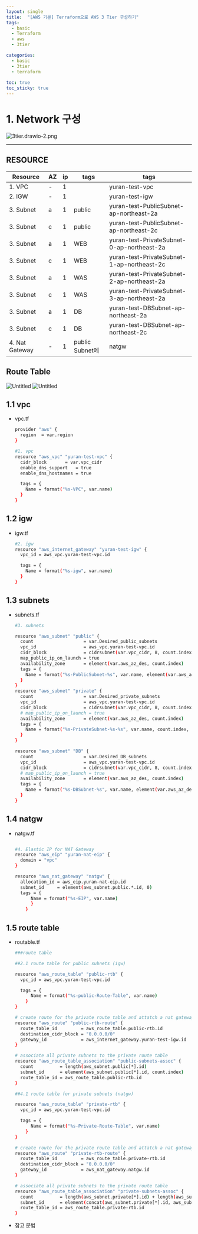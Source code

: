 ```yaml
---
layout: single
title:  "[AWS 기본] Terraform으로 AWS 3 Tier 구성하기"
tags:
  - basic
  - Terraform
  - aws
  - 3tier

categories:
  - basic
  - 3tier
  - terraform
    
toc: true
toc_sticky: true
---
```

# 1. Network 구성

![3tier.drawio-2.png](https://yuran777.github.io/assets/images/3tier.drawio-2.png)

---

## RESOURCE

| Resource | AZ | ip | tags  | tags |
| --- | --- | --- | --- | --- |
| 1. VPC  | - | 1 |  | yuran-test-vpc |
| 2. IGW | - | 1 |  | yuran-test-igw |
| 3. Subnet | a | 1 | public | yuran-test-PublicSubnet-ap-northeast-2a |
| 3. Subnet | c | 1 | public | yuran-test-PublicSubnet-ap-northeast-2c |
| 3. Subnet | a | 1 | WEB | yuran-test-PrivateSubnet-0-ap-northeast-2a |
| 3. Subnet | c | 1 | WEB | yuran-test-PrivateSubnet-1-ap-northeast-2c |
| 3. Subnet | a | 1 | WAS | yuran-test-PrivateSubnet-2-ap-northeast-2a |
| 3. Subnet | c | 1 | WAS | yuran-test-PrivateSubnet-3-ap-northeast-2a |
| 3. Subnet | a | 1 | DB | yuran-test-DBSubnet-ap-northeast-2a |
| 3. Subnet | c | 1 | DB | yuran-test-DBSubnet-ap-northeast-2c |
| 4. Nat Gateway | - | 1 | public Subnet에 | natgw |

## Route Table

![Untitled](https://yuran777.github.io/assets/images/Untitled.png)
![Untitled](https://yuran777.github.io/assets/images/Untitled1.png)

## 1.1 vpc
- vpc.tf
    
    ```bash
    provider "aws" {
      region  = var.region
    }
    
    #1. vpc 
    resource "aws_vpc" "yuran-test-vpc" {
      cidr_block       = var.vpc_cidr
      enable_dns_support   = true
      enable_dns_hostnames = true
    
      tags = {
        Name = format("%s-VPC", var.name)
      }
    }
    ```
## 1.2  igw
- igw.tf
    
    ```bash
    #2. igw
    resource "aws_internet_gateway" "yuran-test-igw" {
      vpc_id = aws_vpc.yuran-test-vpc.id
    
      tags = {
        Name = format("%s-igw", var.name)
      }
    }
    ```
## 1.3 subnets
- subnets.tf
    
    ```bash
    #3. subnets
    
    resource "aws_subnet" "public" {
      count                   = var.Desired_public_subnets
      vpc_id                  = aws_vpc.yuran-test-vpc.id
      cidr_block              = cidrsubnet(var.vpc_cidr, 8, count.index)
      map_public_ip_on_launch = true
      availability_zone       = element(var.aws_az_des, count.index)
      tags = {
        Name = format("%s-PublicSubnet-%s", var.name, element(var.aws_az_des, count.index))
      }
    }
    resource "aws_subnet" "private" {
      count                   = var.Desired_private_subnets
      vpc_id                  = aws_vpc.yuran-test-vpc.id
      cidr_block              = cidrsubnet(var.vpc_cidr, 8, count.index + 2)
      # map_public_ip_on_launch = true
      availability_zone       = element(var.aws_az_des, count.index)
      tags = {
        Name = format("%s-PrivateSubnet-%s-%s", var.name, count.index, element(var.aws_az_des, count.index))
      }
    }
    
    resource "aws_subnet" "DB" {
      count                   = var.Desired_DB_subnets
      vpc_id                  = aws_vpc.yuran-test-vpc.id
      cidr_block              = cidrsubnet(var.vpc_cidr, 8, count.index + 6)
      # map_public_ip_on_launch = true
      availability_zone       = element(var.aws_az_des, count.index)
      tags = {
        Name = format("%s-DBSubnet-%s", var.name, element(var.aws_az_des, count.index))
      }
    }
    ```
## 1.4 natgw
- natgw.tf
    
    ```bash
    
    #4. Elastic IP for NAT Gateway
    resource "aws_eip" "yuran-nat-eip" {
      domain = "vpc"
    }
    
    resource "aws_nat_gateway" "natgw" {
      allocation_id = aws_eip.yuran-nat-eip.id
      subnet_id     = element(aws_subnet.public.*.id, 0)
      tags = {
          Name = format("%s-EIP", var.name)
          }
        }
    ```

## 1.5 route table
- routable.tf
    
    ```bash
    ###route table
    
    ##2.1 route table for public subnets (igw)
    
    resource "aws_route_table" "public-rtb" {
      vpc_id = aws_vpc.yuran-test-vpc.id
    
      tags = {
          Name = format("%s-public-Route-Table", var.name)
        }
    }
    
    # create route for the private route table and attatch a nat gateway to it
    resource "aws_route" "public-rtb-route" {
      route_table_id         = aws_route_table.public-rtb.id
      destination_cidr_block = "0.0.0.0/0"
      gateway_id             = aws_internet_gateway.yuran-test-igw.id
    }
    
    # associate all private subnets to the private route table
    resource "aws_route_table_association" "public-subnets-assoc" {
      count          = length(aws_subnet.public[*].id)
      subnet_id      = element(aws_subnet.public[*].id, count.index)
      route_table_id = aws_route_table.public-rtb.id
    }
    
    ##4.1 route table for private subnets (natgw)
    
    resource "aws_route_table" "private-rtb" {
      vpc_id = aws_vpc.yuran-test-vpc.id
    
      tags = {
          Name = format("%s-Private-Route-Table", var.name)
        }
    }
    
    # create route for the private route table and attatch a nat gateway to it
    resource "aws_route" "private-rtb-route" {
      route_table_id         = aws_route_table.private-rtb.id
      destination_cidr_block = "0.0.0.0/0"
      gateway_id             = aws_nat_gateway.natgw.id
    }
    
    # associate all private subnets to the private route table
    resource "aws_route_table_association" "private-subnets-assoc" {
      count          = length(aws_subnet.private[*].id) + length(aws_subnet.DB[*].id)
      subnet_id      = element(concat(aws_subnet.private[*].id, aws_subnet.DB[*].id), count.index)
      route_table_id = aws_route_table.private-rtb.id
    }
    ```
    
- 참고 문법
    
    ```bash
    
    ```
